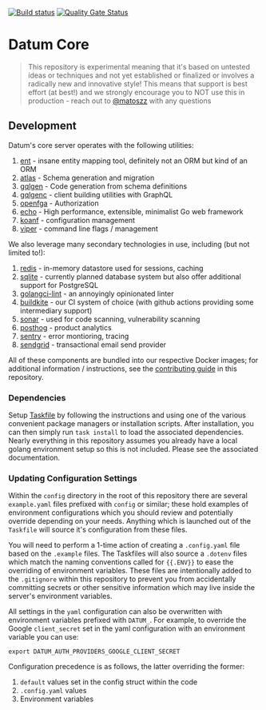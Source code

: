 [![Build status](https://badge.buildkite.com/a3a38b934ca2bb7fc771e19bc5a986a1452fa2962e4e1c63bf.svg?branch=main)](https://buildkite.com/datum/datum) [![Quality Gate Status](https://sonarcloud.io/api/project_badges/measure?project=datumforge_datum&metric=alert_status)](https://sonarcloud.io/summary/new_code?id=datumforge_datum)

# Datum Core

> This repository is experimental meaning that it's based on untested ideas or techniques and not yet established or finalized or involves a radically new and innovative style!
> This means that support is best effort (at best!) and we strongly encourage you to NOT use this in production - reach out to [@matoszz](https://github.com/matoszz) with any questions

## Development

Datum's core server operates with the following utilities:

1. [ent](https://entgo.io/) - insane entity mapping tool, definitely not an ORM but kind of an ORM
1. [atlas](https://atlasgo.io/) - Schema generation and migration
1. [gqlgen](https://gqlgen.com/) - Code generation from schema definitions
1. [gqlgenc](https://github.com/Yamashou/gqlgenc) - client building utilities with GraphQL
1. [openfga](https://openfga.dev/) - Authorization
1. [echo](https://echo.labstack.com/) - High performance, extensible, minimalist Go web framework
1. [koanf](github.com/knadh/koanf) - configuration management
1. [viper](https://github.com/spf13/viper) - command line flags / management

We also leverage many secondary technologies in use, including (but not limited to!):

1. [redis](https://redis.io/) - in-memory datastore used for sessions, caching
1. [sqlite](https://www.sqlite.org/) - currently planned database system but also offer additional support for PostgreSQL
1. [golangci-lint](https://github.com/golangci/golangci-lint) - an annoyingly opinionated linter
1. [buildkite](https://buildkite.com/datum) - our CI system of choice (with github actions providing some intermediary support)
1. [sonar](https://sonarcloud.io/summary/overall?id=datumforge_datum) - used for code scanning, vulnerability scanning
1. [posthog](https://posthog.com/) - product analytics
1. [sentry](https://sentry.io) - error montioring, tracing
1. [sendgrid](https://sendgrid.com/en-us) - transactional email send provider

All of these components are bundled into our respective Docker images; for additional information / instructions, see the [contributing guide](.github/CONTRIBUTING.md) in this repository. 

### Dependencies

Setup [Taskfile](https://taskfile.dev/installation/) by following the instructions and using one of the various convenient package managers or installation scripts. After installation, you can then simply run `task install` to load the associated dependencies. Nearly everything in this repository assumes you already have a local golang environment setup so this is not included. Please see the associated documentation.

### Updating Configuration Settings

Within the `config` directory in the root of this repository there are several `example.yaml` files prefixed with `config` or similar; these hold examples of environment configurations which you should review and potentially override depending on your needs. Anything which is launched out of the `Taskfile` will source it's configuration from these files.

You will need to perform a 1-time action of creating a `.config.yaml` file based on the `.example` files. 
The Taskfiles will also source a `.dotenv` files which match the naming conventions called for `{{.ENV}}` to ease the overriding of environment variables. These files are intentionally added to the `.gitignore` within this repository to prevent you from accidentally committing secrets or other sensitive information which may live inside the server's environment variables.

All settings in the `yaml` configuration can also be overwritten with environment variables prefixed with `DATUM_`. For example, to override the Google `client_secret` set in the yaml configuration with an environment variable you can use: 

```
export DATUM_AUTH_PROVIDERS_GOOGLE_CLIENT_SECRET
```

Configuration precedence is as follows, the latter overriding the former:

1. `default` values set in the config struct within the code
1. `.config.yaml` values
1. Environment variables
